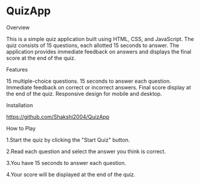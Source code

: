 # QuizApp
Overview

This is a simple quiz application built using HTML, CSS, and JavaScript. The quiz consists of 15 questions, each allotted 15 seconds to answer. The application provides immediate feedback on answers and displays the final score at the end of the quiz.

Features

15 multiple-choice questions.
15 seconds to answer each question.
Immediate feedback on correct or incorrect answers.
Final score display at the end of the quiz.
Responsive design for mobile and desktop.

Installation

https://github.com/Shakshi2004/QuizApp

How to Play

1.Start the quiz by clicking the "Start Quiz" button.

2.Read each question and select the answer you think is correct.

3.You have 15 seconds to answer each question.

4.Your score will be displayed at the end of the quiz.
